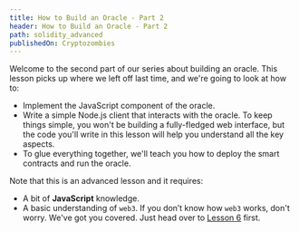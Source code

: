 ```yaml
---
title: How to Build an Oracle - Part 2
header: How to Build an Oracle - Part 2
path: solidity_advanced
publishedOn: Cryptozombies
---
```


Welcome to the second part of our series about building an oracle. This lesson picks up where we left off last time, and we're going to look at how to:

- Implement the JavaScript component of the oracle.
- Write a simple Node.js client that interacts with the oracle. To keep things simple, you won't be building a fully-fledged web interface, but the code you'll write in this lesson will help you understand all the key aspects.
- To glue everything together, we'll teach you how to deploy the smart contracts and run the oracle.

Note that this is an advanced lesson and it requires:

- A bit of **JavaScript** knowledge.
- A basic understanding of `web3`. If you don’t know how `web3` works, don't worry. We've got you covered. Just head over to <a href="https://cryptozombies.io/en/lesson/6" target=_blank>Lesson 6</a> first.
